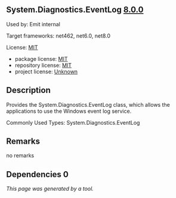 System.Diagnostics.EventLog [8.0.0](https://www.nuget.org/packages/System.Diagnostics.EventLog/8.0.0)
--------------------

Used by: Emit internal

Target frameworks: net462, net6.0, net8.0

License: [MIT](../../../../licenses/mit) 

- package license: [MIT](https://licenses.nuget.org/MIT) 
- repository license: [MIT](https://github.com/dotnet/runtime) 
- project license: [Unknown](https://dot.net/) 

Description
-----------
Provides the System.Diagnostics.EventLog class, which allows the applications to use the Windows event log service.

Commonly Used Types:
System.Diagnostics.EventLog

Remarks
-----------
no remarks


Dependencies 0
-----------


*This page was generated by a tool.*
